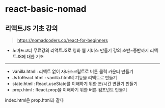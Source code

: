 # react-basic-nomad
## 리액트JS 기초 강의

> https://nomadcoders.co/react-for-beginners

- 노마드코더 무료강의 리액트JS로 영화 웹 서비스 만들기 강의 초반~중반까지 리액트JS에 대한 기초

---

- vanilla.html : 리액트 없이 자바스크립트로 버튼 클릭 카운터 만들기
- JsToReact.html : vanilla.html의 기능을 리액트로 만들기
- state.html : React.useState를 이해하기 위한 분/시간 변환기 만들기
- prop.html : React.prop을 이해하기 위한 버튼 컴포넌트 만들기

index.html은 prop.html과 같다

